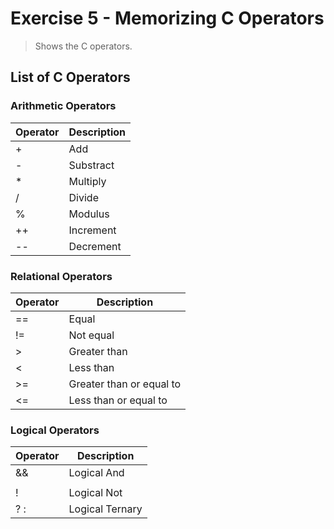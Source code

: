 # Exercise 5 - Memorizing C Operators
> Shows the C operators.

## List of C Operators

### Arithmetic Operators
|Operator|Description|
|--------|-----------|
| + | Add |
|-|Substract|
|*|Multiply|
|/|Divide|
|%|Modulus|
|++|Increment|
|--|Decrement|

### Relational Operators
|Operator|Description|
|--------|-----------|
|==|Equal|
|!=|Not equal|
|>|Greater than|
|<|Less than|
|>=|Greater than or equal to|
|<=|Less than or equal to|

### Logical Operators
|Operator|Description|
|--------|-----------|
|&&|Logical And|
| || |Logical Or|
|!|Logical Not|
|? :|Logical Ternary|


